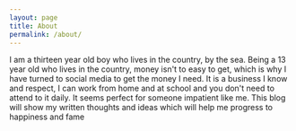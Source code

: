 ```yaml
---
layout: page
title: About
permalink: /about/
---
```

I am a thirteen year old boy who lives in the country, by the sea.
Being a 13 year old who lives in the country, money isn't to easy to get,
which is why I have turned to social media to get the money I need. It is a business I know and respect, I can work from home and at school and you don't need to attend to it daily. It seems perfect for someone impatient like me.
This blog will show my written thoughts and ideas which will help me progress to happiness and fame   

